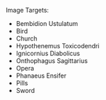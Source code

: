 Image Targets:
- Bembidion Ustulatum
- Bird
- Church
- Hypothenemus Toxicodendri
- Ignicornius Diabolicus
- Onthophagus Sagittarius
- Opera
- Phanaeus Ensifer
- Pills
- Sword
